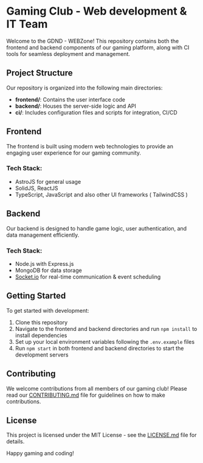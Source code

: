 # Gaming Club - Web development & IT Team

Welcome to the GDND - WEBZone! This repository contains both the frontend and backend components of our gaming platform, along with CI tools for seamless deployment and management.

## Project Structure

Our repository is organized into the following main directories:

- **frontend/**: Contains the user interface code
- **backend/**: Houses the server-side logic and API
- **ci/**: Includes configuration files and scripts for integration, CI/CD

## Frontend

The frontend is built using modern web technologies to provide an engaging user experience for our gaming community.

### Tech Stack:

- AstroJS for general usage
- SolidJS, ReactJS
- TypeScript, JavaScript and also other UI frameworks ( TailwindCSS )

## Backend

Our backend is designed to handle game logic, user authentication, and data management efficiently.

### Tech Stack:

- Node.js with Express.js
- MongoDB for data storage
- [Socket.io](http://Socket.io) for real-time communication & event scheduling

## Getting Started

To get started with development:

1. Clone this repository
2. Navigate to the frontend and backend directories and run `npm install` to install dependencies
3. Set up your local environment variables following the `.env.example` files
4. Run `npm start` in both frontend and backend directories to start the development servers

## Contributing

We welcome contributions from all members of our gaming club! Please read our [CONTRIBUTING.md](CONTRIBUTING.md) file for guidelines on how to make contributions.

## License

This project is licensed under the MIT License - see the [LICENSE.md](LICENSE.md) file for details.

Happy gaming and coding!